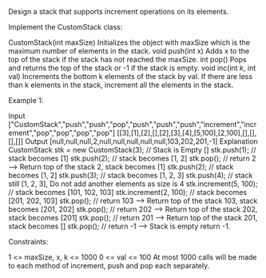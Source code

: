 Design a stack that supports increment operations on its elements.

Implement the CustomStack class:

CustomStack(int maxSize) Initializes the object with maxSize which is the maximum number of elements in the stack.
void push(int x) Adds x to the top of the stack if the stack has not reached the maxSize.
int pop() Pops and returns the top of the stack or -1 if the stack is empty.
void inc(int k, int val) Increments the bottom k elements of the stack by val. If there are less than k elements in the stack, increment all the elements in the stack.

Example 1:

Input
["CustomStack","push","push","pop","push","push","push","increment","increment","pop","pop","pop","pop"]
[[3],[1],[2],[],[2],[3],[4],[5,100],[2,100],[],[],[],[]]
Output
[null,null,null,2,null,null,null,null,null,103,202,201,-1]
Explanation
CustomStack stk = new CustomStack(3); // Stack is Empty []
stk.push(1); // stack becomes [1]
stk.push(2); // stack becomes [1, 2]
stk.pop(); // return 2 --> Return top of the stack 2, stack becomes [1]
stk.push(2); // stack becomes [1, 2]
stk.push(3); // stack becomes [1, 2, 3]
stk.push(4); // stack still [1, 2, 3], Do not add another elements as size is 4
stk.increment(5, 100); // stack becomes [101, 102, 103]
stk.increment(2, 100); // stack becomes [201, 202, 103]
stk.pop(); // return 103 --> Return top of the stack 103, stack becomes [201, 202]
stk.pop(); // return 202 --> Return top of the stack 202, stack becomes [201]
stk.pop(); // return 201 --> Return top of the stack 201, stack becomes []
stk.pop(); // return -1 --> Stack is empty return -1.

Constraints:

1 <= maxSize, x, k <= 1000
0 <= val <= 100
At most 1000 calls will be made to each method of increment, push and pop each separately.
